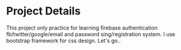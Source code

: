 # Project Details

This project only practice for learning firebase authentication fb/twitter/google/email and password sing/registration system. I use bootstrap framework for css design. Let's go..